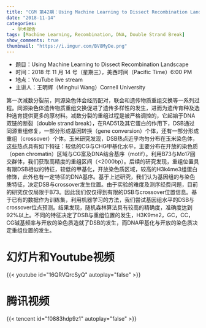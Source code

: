```yaml
---
title: "CGM 第42期：Using Machine Learning to Dissect Recombination Landscape"
date: "2018-11-14"
categories:
  - 学术报告
tags: [Machine Learning, Recombination, DNA, Double Strand Break]
show_comments: true
thumbnail: "https://i.imgur.com/BV8MyDe.png"
---
```



- 题目：Using Machine Learning to Dissect Recombination Landscape
- 时间：2018 年 11 月 14 号（星期三），美西时间（Pacific Time）6:00 PM
- 地点：YouTube live stream 
- 主讲人：王明辉（Minghui Wang）Cornell University

第一次减数分裂前，同源染色体会经历配对，联会和遗传物质重组交换等一系列过程。同源染色体遗传物质重组交换促进了遗传多样性的发生，进而为遗传育种及选种选育提供更多的原材料。减数分裂的重组过程是被严格调控的，它起始于DNA双链的断裂（double strand break），在RAD51及其它蛋白的作用下，DSB通过同源重组修复，一部分形成基因转换（gene conversion）个体，还有一部分形成重组（crossover）个体。玉米研究发现，DSB热点近乎均匀分布在玉米染色体，这些热点具有如下特征：较低的CG与CHG甲基化水平，主要分布在开放的染色质（open chromatin）区域与CG富及DNA结合基序（motif）。利用B73与Mo17回交群体，我们获取高精度的重组区间（<2000bp）。后续的研究发现，重组位置具有跟DSB相似的特征，较低的甲基化，开放染色质区域，较高的H3k4me3组蛋白修饰，此外也有一定特征的DNA基序。基于上述研究，我们认为基因组的与染色质特征，决定DSB与crossover发生位置。由于实验的难度及测序经费问题，目前的研究仅仅局限于B73。因此我们仅仅得到有限的DSB与crossover位置信息。基于已有的数据作为训练集，利用机器学习的方法，我们尝试基因组水平的DSB与crossover位点预测。结果发现，随机森林算法具有较高的精确度，准确度达到92%以上。不同的特征决定了DSB与重组位置的发生，H3K9me2，GC，CC，CG碱基频率与开放的染色质造就了DSB的发生，而DNA甲基化与开放的染色质决定重组位置的发生。

# 幻灯片和Youtube视频

{{< youtube id="16QRVQrcSyQ" autoplay="false" >}}

# 腾讯视频

{{< tencent id="f0883hdp9z1" autoplay="false" >}}

